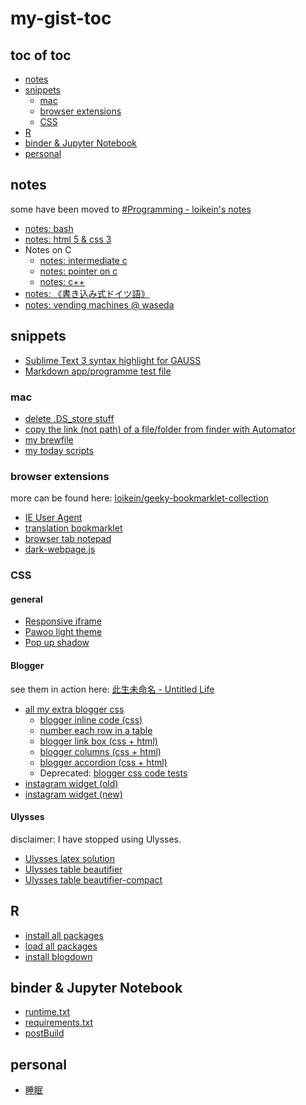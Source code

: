 # my-gist-toc

## toc of toc
<!-- MarkdownTOC levels=2,3 -->

- [notes](#notes)
- [snippets](#snippets)
    - [mac](#mac)
    - [browser extensions](#browser-extensions)
    - [CSS](#css)
- [R](#r)
- [binder & Jupyter Notebook](#binder--jupyter-notebook)
- [personal](#personal)

<!-- /MarkdownTOC -->

## notes

some have been moved to [#Programming - loikein's notes](https://notes.loikein.one/tags/programming/)

- [notes: bash](https://gist.github.com/loikein/f7f1e470426c685a1c920c4b944e6c55)
- [notes: html 5 & css 3](https://gist.github.com/loikein/8af785feed5a265ca0cd936299178902)
- Notes on C
    - [notes: intermediate c](https://gist.github.com/loikein/0006bc7e97bb7709f06f540b30bfac9a)
    - [notes: pointer on c](https://gist.github.com/loikein/2ef8fa0340a25bb22a8516b286127a84)
    - [notes: c\+\+](https://gist.github.com/loikein/26c70c9a3abe9c3f1b69191e08288247)
- [notes: 《書き込み式ドイツ語》](https://gist.github.com/loikein/bbb39565124575af24533b897c7483e7)
- [notes: vending machines @ waseda](https://gist.github.com/loikein/5b30b01e22b186aabe161c96729a7f79)

## snippets

- [Sublime Text 3 syntax highlight for GAUSS](https://gist.github.com/loikein/f41e2945d5d7bb4245cd9cdad61d05f4)
- [Markdown app/programme test file](https://gist.github.com/loikein/27ef6913386b206d1b3c18b8e93c5768)

### mac

- [delete .DS_store stuff](https://gist.github.com/loikein/199907f365e328522ba6150aae5af1c5)
- [copy the link (not path) of a file/folder from finder with Automator](https://gist.github.com/loikein/55fa9bd9b6d942a688cb9293b265c885)
- [my brewfile](https://gist.github.com/loikein/57bbda0722a5b2aee5d5f2f616fc6194)
- [my today scripts](https://gist.github.com/loikein/03b70eb94cf3679ec19ce85e5503da9d)

### browser extensions

more can be found here: [loikein/geeky-bookmarklet-collection](https://github.com/loikein/geeky-bookmarklet-collection)

- [IE User Agent](https://gist.github.com/loikein/db3240fcaff8410b6ab9754efccb81d5)
- [translation bookmarklet](https://gist.github.com/loikein/9021de6f4041c736cd36868b2339ee4a)
- [browser tab notepad](https://gist.github.com/loikein/24692da5ef45242a469dbf316b016c48)
- [dark-webpage.js](https://gist.github.com/loikein/4ae303df29fc1fa1fb2300275807653e)

### CSS

#### general

- [Responsive iframe](https://gist.github.com/loikein/783ec97822a884fed293a5e3c992893a)
- [Pawoo light theme](https://gist.github.com/loikein/776bc65e6b10b011aa68989311c815c0)
- [Pop up shadow](https://gist.github.com/loikein/d11420c111543ef31d0051f45038119b)

#### Blogger

see them in action here: [此生未命名 - Untitled Life](https://blog.loikein.one/)

- [all my extra blogger css](https://gist.github.com/loikein/7b2a4f7d98d366a732dafd755b5248ff)
    - [blogger inline code (css)](https://gist.github.com/loikein/2220b18cef16fdca8fd33df68de6f5f7)
    - [number each row in a table](https://gist.github.com/loikein/e080acdc75f60385180ff360f5df3abc)
    - [blogger link box (css + html)](https://gist.github.com/loikein/8c62bceb235bbb104f51333a2153c27f)
    - [blogger columns (css + html)](https://gist.github.com/loikein/8f6ebaa138ac6651ea7b9a91ba227bb1)
    - [blogger accordion (css + html)](https://gist.github.com/loikein/001a270e075e57c3bf819a8c9e36fc4d)
    - Deprecated: [blogger css code tests](https://gist.github.com/loikein/900a6772a1e9ca3e55372534d441279d)
- [instagram widget (old)](https://gist.github.com/loikein/144d59beebe77406eb3e98d4523f0933)
- [instagram widget (new)](https://gist.github.com/loikein/bbefc82c0e5bced7e04c399031a40981)

#### Ulysses

disclaimer: I have stopped using Ulysses.

- [Ulysses latex solution](https://gist.github.com/loikein/4e0c332581fb578384a0b478a5358828)
- [Ulysses table beautifier](https://gist.github.com/loikein/b4236d258e3f24fa1647dbb5ed49878e)
- [Ulysses table beautifier\-compact](https://gist.github.com/loikein/82a47ae3f7ab31b7e45e1332a6c5ecf8)

## R

- [install all packages](https://gist.github.com/loikein/416abdb35bc28c3279a5807fabf755a8)
- [load all packages](https://gist.github.com/loikein/0c14b829dc4f983dfd3f5aa7e23d8c9c)
- [install blogdown](https://gist.github.com/loikein/b1684b56636f3ea20757d8891de9b208)

## binder & Jupyter Notebook

- [runtime\.txt ](https://gist.github.com/loikein/7e0b3098e4da0b4f552dc8127facd0de)
- [requirements\.txt](https://gist.github.com/loikein/ee0da94bd593f1b893f497c5dc72e510)
- [postBuild](https://gist.github.com/loikein/8568a52495a979be9cd5a74cbd47e1b2)


## personal

- [睡眠](https://gist.github.com/loikein/79d2f08fa7a997783ef26b4f3492aea2)

